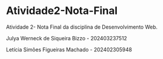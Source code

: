 # Atividade2-Nota-Final
Atividade 2- Nota Final da disciplina de Desenvolvimento Web.


Julya Werneck de Siqueira Bizzo - 202403237512

Letícia Simões Figueiras Machado - 202402305948 
